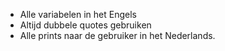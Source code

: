 * Alle variabelen in het Engels
* Altijd dubbele quotes gebruiken
* Alle prints naar de gebruiker in het Nederlands.